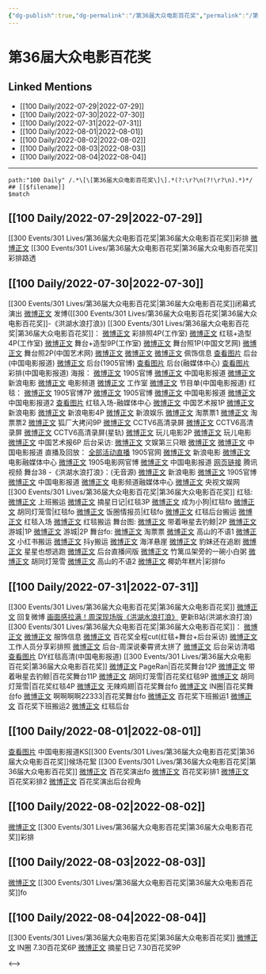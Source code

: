```yaml
---
{"dg-publish":true,"dg-permalink":"/第36届大众电影百花奖","permalink":"/第36届大众电影百花奖/"}
---
```


# 第36届大众电影百花奖

## Linked Mentions
- [[100 Daily/2022-07-29\|2022-07-29]]
- [[100 Daily/2022-07-30\|2022-07-30]]
- [[100 Daily/2022-07-31\|2022-07-31]]
- [[100 Daily/2022-08-01\|2022-08-01]]
- [[100 Daily/2022-08-02\|2022-08-02]]
- [[100 Daily/2022-08-03\|2022-08-03]]
- [[100 Daily/2022-08-04\|2022-08-04]]


---

```expander
path:"100 Daily" /.*\[\[第36届大众电影百花奖\]\].*(?:\r?\n(?!\r?\n).*)*/
## [[$filename]]
$match
```
## [[100 Daily/2022-07-29\|2022-07-29]]
[[300 Events/301 Lives/第36届大众电影百花奖\|第36届大众电影百花奖]]彩排
[微博正文](https://m.weibo.cn/5233410965/4796663295646279) [[300 Events/301 Lives/第36届大众电影百花奖\|第36届大众电影百花奖]]彩排路透
## [[100 Daily/2022-07-30\|2022-07-30]]
[[300 Events/301 Lives/第36届大众电影百花奖\|第36届大众电影百花奖]]闭幕式演出
[微博正文](https://m.weibo.cn/1736988591/4797068671716696) 发博([[300 Events/301 Lives/第36届大众电影百花奖\|第36届大众电影百花奖]]-《洪湖水浪打浪》)
[[300 Events/301 Lives/第36届大众电影百花奖\|第36届大众电影百花奖]]：
[微博正文](https://m.weibo.cn/7478855230/4796938585377101) 彩排照4P(工作室)
[微博正文](https://m.weibo.cn/7478855230/4797017236176911) 红毯+造型4P(工作室)
[微博正文](https://m.weibo.cn/7478855230/4797068948016885) 舞台+造型9P(工作室)
[微博正文](https://m.weibo.cn/3171364240/4797041706278162) 舞台照1P(中国文艺网)
[微博正文](https://m.weibo.cn/1943724947/4797069145670049) 舞台照2P(中国艺术网)
[微博正文](https://m.weibo.cn/2560912387/4797029663905548) [微博正文](https://m.weibo.cn/2279650092/4797058797801052) [微博正文](https://m.weibo.cn/2090537982/4797080465838002) 佩饰信息
[查看图片](https://wx4.sinaimg.cn/large/0088n2Pggy1h4p7mgsnh7j30u01hdwix.jpg) 后台(中国电影报道)
[微博正文](https://weibo.com/1635270132/LEH2Qzz5o) 后台(1905官博)
[查看图片](https://wx2.sinaimg.cn/large/0088n2Pggy1h4p7nc8y2wj30u01hd0xc.jpg) 后台(融媒体中心)
[查看图片](https://wx2.sinaimg.cn/large/0088n2Pggy1h4p7lqtlbjj30u01hdgps.jpg) 彩排(中国电影报道)
海报：
[微博正文](https://weibo.com/1635270132/LEFthxpxy) 1905官博
[微博正文](https://m.weibo.cn/1261788454/4796925397960588) 中国电影报道
[微博正文](https://m.weibo.cn/1623886424/4796925399008993) 新浪电影
[微博正文](https://m.weibo.cn/2789616391/4796925402156387) 电影频道
[微博正文](https://m.weibo.cn/7478855230/4796926627418040) 工作室
[微博正文](https://m.weibo.cn/1261788454/4796966078515037) 节目单(中国电影报道)
红毯：
[微博正文](https://m.weibo.cn/1635270132/4796993068859961) 1905官博7P
[微博正文](https://weibo.com/1635270132/LEHvgmpC8) 1905官博
[微博正文](https://m.weibo.cn/1261788454/4796992063277888) 中国电影报道
[微博正文](https://m.weibo.cn/1261788454/4796998550554690) 中国电影报道2
[查看图片](https://wx1.sinaimg.cn/large/0088n2Pggy1h4p7myd8xjj30u01hddkf.jpg) 红毯入场-融媒体中心
[微博正文](https://m.weibo.cn/1943724947/4797016062825523) 中国艺术报1P
[微博正文](https://m.weibo.cn/1623886424/4796982437348205) 新浪电影
[微博正文](https://m.weibo.cn/1623886424/4796993572700606) 新浪电影4P
[微博正文](https://m.weibo.cn/1642591402/4796987968324505) 新浪娱乐
[微博正文](https://m.weibo.cn/2095820504/4796984106159754) 淘票票1
[微博正文](https://m.weibo.cn/2095820504/4797003387110958) 淘票票2
[微博正文](https://m.weibo.cn/6525010965/4796992573674129) 狐厂大拷问9P
[微博正文](https://m.weibo.cn/1886903325/4796994440923234) CCTV6高清录屏
[微博正文](https://m.weibo.cn/6205938759/4796996714499049) CCTV6高清录屏
[微博正文](https://m.weibo.cn/6466290670/4797028213724020) CCTV6高清录屏(星轨)
[微博正文](https://m.weibo.cn/2547827413/4796981728510525) 玩儿电影2P
[微博正文](https://m.weibo.cn/2547827413/4796982876964696) 玩儿电影
[微博正文](https://m.weibo.cn/1943724947/4797085344334227) 中国艺术报6P
后台采访:
[微博正文](https://m.weibo.cn/1371117067/4797071166542396) 文娱第三只眼
[微博正文](https://m.weibo.cn/1261788454/4797081908677412) [微博正文](https://m.weibo.cn/1261788454/4797085746725438) 中国电影报道
直播及回放：
[全部活动直播](https://weibo.cn/sinaurl?u=https%3A%2F%2Fm.1905.com%2Fm%2Fapp%2Frmtzb%2F) 1905官网
[微博正文](https://m.weibo.cn/1623886424/4796975884534402) 新浪电影
[微博正文](https://m.weibo.cn/6495544869/4796849569924254) 电影融媒体中心
[微博正文](https://m.weibo.cn/1635270132/4796857589433788) 1905电影网官博
[微博正文](https://m.weibo.cn/1261788454/4796855298818822) 中国电影报道
[网页链接](https://weibo.cn/sinaurl?u=https%3A%2F%2Fv.qq.com%2Flive%2Fp%2Fnewtopic%2F144549%2Findex_h5.html%3Fdata_key%3DSU04R2F6VlRwb2htUm14R09fRFZQZysx%26version%3D2%26url_from%3Dshare%26second_share%3D0%26share_from%3Dcopy) 腾讯视频
舞台38 -《洪湖水浪打浪》：(无音源)
[微博正文](https://m.weibo.cn/1623886424/4797054071079019) 新浪电影
[微博正文](https://m.weibo.cn/1635270132/4797059024293121) 1905官博
[微博正文](https://m.weibo.cn/1261788454/4797058194082460) 中国电影报道
[微博正文](https://weibo.com/6495544869/LENqsrUZL) 电影频道融媒体中心
[微博正文](https://m.weibo.cn/7735105675/4797629793306957) 央视文娱网
[[300 Events/301 Lives/第36届大众电影百花奖\|第36届大众电影百花奖]]
红毯:
[微博正文](https://m.weibo.cn/5122158435/4797071120405090) 上班搬运
[微博正文](https://m.weibo.cn/6859101100/4796995544028554) 摘星日记|红毯3P
[微博正文](https://m.weibo.cn/6220573709/4796988874821156) 成为小狗|红毯fo
[微博正文](https://m.weibo.cn/5352964966/4797015277443117) 胡同灯笼雪|红毯fo
[微博正文](https://m.weibo.cn/5927465467/4796985670894207) 饭圈情报员|红毯fo
[微博正文](https://m.weibo.cn/5122158435/4797004624168990) 红毯后台搬运
[微博正文](https://m.weibo.cn/6433509682/4796985053283812) 红毯入场
[微博正文](https://m.weibo.cn/6433509682/4796999997588443) 红毯搬运
舞台图:
[微博正文](https://m.weibo.cn/3246571812/4797047994322235) 带着啾星去钓鲸|2P
[微博正文](https://m.weibo.cn/1801743981/4797050208650225) 游城|1P
[微博正文](https://m.weibo.cn/1801743981/4797081078205726) 游城|2P
舞台fo:
[微博正文](https://m.weibo.cn/2095820504/4797043279402147) 淘票票
[微博正文](https://m.weibo.cn/7433526227/4797043837764344) 高山的不语1
[微博正文](https://m.weibo.cn/6433509682/4797045053851342) 小红书搬运
[微博正文](https://m.weibo.cn/5122158435/4797043581131669) 抖y搬运
[微博正文](https://m.weibo.cn/5133613761/4797046642451258) 海洋悬崖
[微博正文](https://m.weibo.cn/5014416976/4797047704125701) 豹妹还在追剧
[微博正文](https://m.weibo.cn/5219918112/4797045308660447) 星星也想逃跑
[微博正文](https://m.weibo.cn/1786590437/4797040452179618) 后台直播间版
[微博正文](https://m.weibo.cn/6606737749/4797070647493358) 竹篱瓜架旁的一碗小白粥
[微博正文](https://m.weibo.cn/5352964966/4797079106617601) 胡同灯笼雪
[微博正文](https://m.weibo.cn/7433526227/4797071741947531) 高山的不语2
[微博正文](https://m.weibo.cn/6095834450/4797067422074247) 椰奶年糕片|彩排fo

## [[100 Daily/2022-07-31\|2022-07-31]]
[[300 Events/301 Lives/第36届大众电影百花奖\|第36届大众电影百花奖]]
[微博正文](https://weibo.com/1736988591/LEJcn7cAE) 回复微博
[画面感拉满！周深现场版《洪湖水浪打浪》](https://weibo.cn/sinaurl?u=https%3A%2F%2Fwww.bilibili.com%2Fvideo%2FBV1cG4y1q7iA) 更新B站(洪湖水浪打浪)
[[300 Events/301 Lives/第36届大众电影百花奖\|第36届大众电影百花奖]]：
[微博正文](http://weibo.com/7607821847/LEJmkDrhR) [微博正文](http://weibo.com/7607821847/LEI54iMNn) 服饰信息
[微博正文](http://weibo.com/1591169702/LEO6DjRhX) 百花奖全程cut(红毯+舞台+后台采访)
[微博正文](https://weibo.com/2079226965/LEJsanP5O) 工作人员分享彩排照
[微博正文](https://weibo.com/1261788454/LEOUQkmUM) 后台-周深说秦霄贤太拼了
[微博正文](https://weibo.com/6495544869/LENKL3FOp) 后台采访清唱
[查看图片](https://wx3.sinaimg.cn/large/0088n2Pggy1h4qi6hn72ij30u01hdn15.jpg) DY红毯高清(中国电影报道)
[[300 Events/301 Lives/第36届大众电影百花奖\|第36届大众电影百花奖]]
[微博正文](http://weibo.com/7633014126/LEK8OELzO) PageRan|百花奖舞台12P
[微博正文](http://weibo.com/3246571812/LENqwkFNZ) 带着啾星去钓鲸|百花奖舞台11P
[微博正文](https://weibo.com/5352964966/LEO6d39RE) 胡同灯笼雪|百花奖红毯9P
[微博正文](https://weibo.com/5352964966/LEPRCz9xW) 胡同灯笼雪|百花奖红毯4P
[微博正文](http://weibo.com/7495641082/LEKhUchu8) 无辣鸡翅|百花奖舞台fo
[微博正文](https://weibo.com/1767352634/LENcdgGgJ) IN圈|百花奖舞台fo
[微博正文](https://weibo.com/5448143509/LEJtWfXa8) 啊啊啊啊22333|百花奖舞台fo
[微博正文](https://weibo.com/6083110602/LENpHeCJa) 百花奖下班搬运1
[微博正文](https://weibo.com/5122158435/LER7ov4rA) 百花奖下班搬运2
[微博正文](https://m.weibo.cn/7633014126/4797427167269160) 红毯后台

## [[100 Daily/2022-08-01\|2022-08-01]]
[查看图片](https://wx1.sinaimg.cn/large/0088n2Pggy1h4rn423kumj30u01hdteu.jpg) 中国电影报道KS[[300 Events/301 Lives/第36届大众电影百花奖\|第36届大众电影百花奖]]候场花絮
[[300 Events/301 Lives/第36届大众电影百花奖\|第36届大众电影百花奖]]
[微博正文](https://m.weibo.cn/3199780861/4797638925091124) 百花奖演出fo
[微博正文](https://m.weibo.cn/7633014126/4797632244091811) 百花奖彩排1
[微博正文](https://m.weibo.cn/7495641082/4797472688047488) 百花奖彩排2
[微博正文](https://m.weibo.cn/2116890350/4797761016308895) 百花奖演出后台视角

## [[100 Daily/2022-08-02\|2022-08-02]]
[微博正文](https://m.weibo.cn/7495641082/4798105121200536) [[300 Events/301 Lives/第36届大众电影百花奖\|第36届大众电影百花奖]]彩排

## [[100 Daily/2022-08-03\|2022-08-03]]
[微博正文](https://m.weibo.cn/5993403501/4797774992770143) [[300 Events/301 Lives/第36届大众电影百花奖\|第36届大众电影百花奖]]fo
## [[100 Daily/2022-08-04\|2022-08-04]]
[[300 Events/301 Lives/第36届大众电影百花奖\|第36届大众电影百花奖]]
[微博正文](https://m.weibo.cn/1767352634/4798492906881935) IN圈 7.30百花奖6P
[微博正文](https://m.weibo.cn/6859101100/4798682149159234) 摘星日记 7.30百花奖9P

<-->